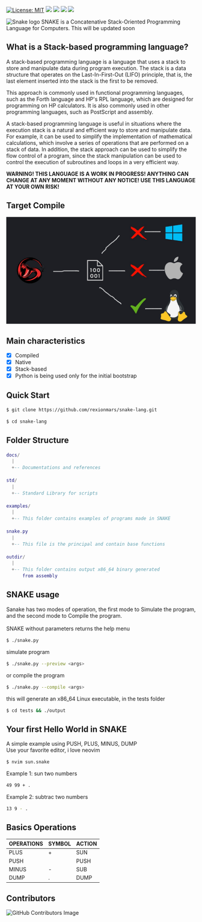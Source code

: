 [![License: MIT](https://img.shields.io/badge/License-MIT-yellow.svg)](https://opensource.org/licenses/MIT)
![](https://img.shields.io/github/languages/count/rexionmars/snake-lang?color=red)
![](https://img.shields.io/github/issues-pr/rexionmars/snake-lang)
![](https://img.shields.io/github/issues/rexionmars/snake-lang?color=pink)
![](https://img.shields.io/github/issues-pr/rexionmars/snake-lang?color=orange)

<img src="thumbnail/s.jpg" alt="Snake logo">
SNAKE is a Concatenative Stack-Oriented Programming Language for Computers.
This will be updated soon

## What is a Stack-based programming language?

A stack-based programming language is a language that uses a stack to store and manipulate data during program execution. The stack is a data structure that operates on the Last-In-First-Out (LIFO) principle, that is, the last element inserted into the stack is the first to be removed.

This approach is commonly used in functional programming languages, such as the Forth language and HP's RPL language, which are designed for programming on HP calculators. It is also commonly used in other programming languages, such as PostScript and assembly.

A stack-based programming language is useful in situations where the execution stack is a natural and efficient way to store and manipulate data. For example, it can be used to simplify the implementation of mathematical calculations, which involve a series of operations that are performed on a stack of data. In addition, the stack approach can be used to simplify the flow control of a program, since the stack manipulation can be used to control the execution of subroutines and loops in a very efficient way.

**WARNING! THIS LANGUAGE IS A WORK IN PROGRESS! ANYTHING CAN CHANGE AT ANY MOMENT WITHOUT ANY NOTICE! USE THIS LANGUAGE AT YOUR OWN RISK!**

## Target Compile
<img src="thumbnail/target_compile.jpg" alt="Snake Target Compile">

## Main characteristics
- [x] Compiled
- [x] Native
- [x] Stack-based
- [x] Python is being used only for the initial bootstrap

## Quick Start
```sh
$ git clone https://github.com/rexionmars/snake-lang.git
```
```sh
$ cd snake-lang
```

## Folder Structure
```lua
docs/
  |
  +-- Documentations and references
  
std/
  |
  +-- Standard Library for scripts
  
examples/
  |
  +-- This folder contains examples of programs made in SNAKE
  
snake.py
  |
  +-- This file is the principal and contain base functions
  
outdir/
  |
  +-- This folder contains output x86_64 binary generated
      from assembly

```
## SNAKE usage
Sanake has two modes of operation, the first mode to Simulate the program, and the second mode to Compile the program.<br><br>
SNAKE without parameters returns the help menu
```sh
$ ./snake.py
```
simulate program
```sh
$ ./snake.py --preview <args>
```
or compile the program
```sh
$ ./snake.py --compile <args>
```
this will generate an x86_64 Linux executable, in the tests folder
```sh
$ cd tests && ./output
```
## Your first Hello World in SNAKE
A simple example using PUSH, PLUS, MINUS, DUMP<br>
Use your favorite editor, i love neovim
```sh
$ nvim sun.snake
```
Example 1: sun two numbers
```sh
49 99 + .
```
Example 2: subtrac two numbers
```sh
13 9 - .
```

## Basics Operations
| OPERATIONS | SYMBOL | ACTION |
|------------|--------|--------|
|    PLUS    |    +   |   SUN  |
|    PUSH    |        |   PUSH |
|    MINUS   |    -   |   SUB  |
|    DUMP    |    .   |   DUMP |

## Contributors
![GitHub Contributors Image](https://contrib.rocks/image?repo=rexionmars/snake)
